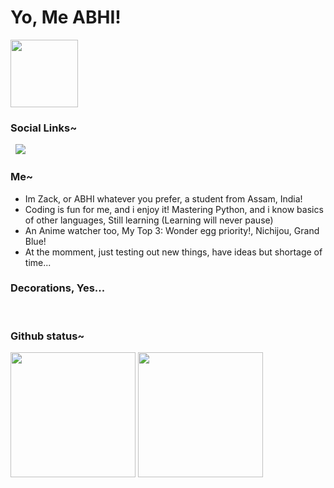 # Yo, Me ABHI!

<p align='centre'>
<img src='ai-ohto-unscreen.gif' widht=83 height=108>
</p>

### Social Links~
<div align = left>
  <a href="https://t.me/HeyDoUKnowMe"><img src="https://img.shields.io/badge/@HeyDoUKnowMe-00ccff?style=flat-square&logo=telegram&logoColor=blue" alt="" srcset=""></a>
  <a href="https://instagram.com/zapshoc"><img src="https://img.shields.io/badge/Instagram-E4405F?style=for-the-badge&logo=instagram&logoColor=white" alt="" srcset=""></a>
  <a href="https://twitter.com/HeyDoUKnowMe"><img src="https://img.shields.io/badge/Twitter-1DA1F2?style=for-the-badge&logo=twitter&logoColor=white"></a>
</div>

### Me~
<ul>
  <li>
    Im Zack, or ABHI whatever you prefer, a student from Assam, India!
  </li>
  <li>
    Coding is fun for me, and i enjoy it! Mastering Python, and i know basics of other languages, Still learning (Learning will never pause)
  </li>
  <li>
    An Anime watcher too, My Top 3: Wonder egg priority!, Nichijou, Grand Blue!
  </li>
  <li>
    At the momment, just testing out new things, have ideas but shortage of time...
  </li>
</ul>

 ### Decorations, Yes...
 <p> 
 <a href="https://www.python.org/"><img src="https://img.shields.io/badge/Python-white?style=for-the-badge&logo=python&logoColor=azure-blue" alt=""></a> 
 <a href="https://developer.mozilla.org/en-US/docs/Web/HTML"><img src="https://img.shields.io/badge/HTML5-E34F26?style=for-the-badge&logo=html5&logoColor=white" alt="" srcset=""></a> 
 <ahref="https://developer.mozilla.org/en-US/docs/Learn/CSS/First_steps/What_is_CSS"><img src="https://img.shields.io/badge/CSS3-264de4?style=for-the-badge&logo=css3&logoColor=white" alt="" srcset=""></a> 
 <a href="https://guides.github.com/features/mastering-markdown/"><img src="https://img.shields.io/badge/Markdown-000000?style=for-the-badge&logo=markdown&logoColor=white" alt="" srcset=""></a> 
 <a href="https://www.djangoproject.com/"><img src="https://img.shields.io/badge/Django-092E20?style=for-the-badge&logo=django&logoColor=white" alt="" srcset=""></a> 
 <a href="https://flask.palletsprojects.com/"><img src="https://img.shields.io/badge/Flask-white?style=for-the-badge&logo=flask&logoColor=black" alt=""></a> 
 <a href="https://www.mongodb.com/"><img src="https://img.shields.io/badge/MongoDB-4EA94B?style=for-the-badge&logo=mongodb&logoColor=white" alt="" srcset=""></a>
 <a href="https://redis.com/"><img src="https://img.shields.io/badge/redis-%23DD0031.svg?&style=for-the-badge&logo=redis&logoColor=white" alt="" srcset=""></a>
 <a href="https://git-scm.com/"><img src="https://img.shields.io/badge/Git-F05032?style=for-the-badge&logo=git&logoColor=white" alt="" srcset=""></a> 
</p>

### Github status~ 

<img src='https://github-readme-stats.vercel.app/api?username=Zack-Bloodshot&title_color=f4ff04&text_color=fff249&icon_color=ffdb62&bg_color=0000008&hide_border=true' height=200>
<img src='https://github-readme-stats.vercel.app/api/top-langs/?username=Zack-Bloodshot&layout=compact&title_color=f4ff04&text_color=fff249&icon_color=ffdb62&bg_color=000000&hide_border=true>' height=200>
